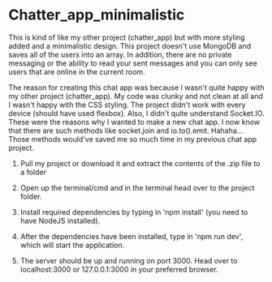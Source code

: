 # Chatter_app_minimalistic
This is kind of like my other project (chatter_app) but with more styling added and a minimalistic design. 
This project doesn't use MongoDB and saves all of the users into an array. 
In addition, there are no private messaging or the ability to read your sent messages and you can only see users that are online in the current room. 

The reason for creating this chat app was because I wasn't quite happy with my other project (chatter_app). My code was clunky and not clean at all and I wasn't happy with the 
CSS styling. The project didn't work with every device (should have used flexbox). Also, I didn't quite understand Socket.IO. These were the reasons why I wanted to make a new 
chat app. I now know that there are such methods like socket.join and io.to().emit. Hahaha... Those methods would've saved me so much time in my previous chat app project.

1. Pull my project or download it and extract the contents of the .zip file to a folder

2. Open up the terminal/cmd and in the terminal head over to the project folder.

3. Install required dependencies by typing in 'npm install' (you need to have NodeJS installed).

4. After the dependencies have been installed, type in 'npm run dev', which will start the application.

5. The server should be up and running on port 3000. Head over to localhost:3000 or 127.0.0.1:3000 in your preferred browser.



